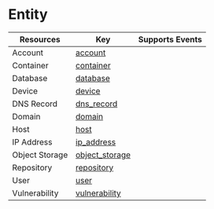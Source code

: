 Entity
======


| **Resources**  | **Key**                               | **Supports Events** |
| -------------- | ------------------------------------- | ------------------- |
| Account        | [account](account.md)                 |                     |
| Container      | [container](container.md)             |                     |
| Database       | [database](database.md)               |                     |
| Device         | [device](device.md)                   |                     |
| DNS Record     | [dns\_record](dns\_record.md)         |                     |
| Domain         | [domain](domain.md)                   |                     |
| Host           | [host](host.md)                       |                     |
| IP Address     | [ip\_address](ip\_address.md)         |                     |
| Object Storage | [object\_storage](object\_storage.md) |                     |
| Repository     | [repository](repository.md)           |                     |
| User           | [user](user.md)                       |                     |
| Vulnerability  | [vulnerability](vulnerability.md)     |                     |
